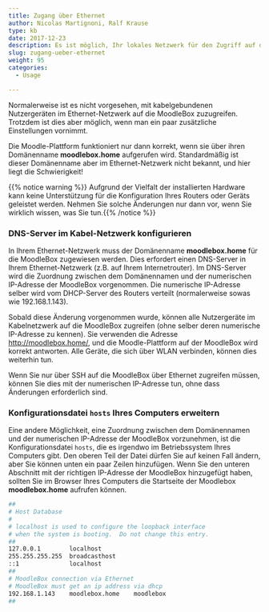 ```yaml
---
title: Zugang über Ethernet
author: Nicolas Martignoni, Ralf Krause
type: kb
date: 2017-12-23
description: Es ist möglich, Ihr lokales Netzwerk für den Zugriff auf die MoodleBox über eine Ethernet-Verbindung zu konfigurieren
slug: zugang-ueber-ethernet
weight: 95
categories:
  - Usage

---
```

Normalerweise ist es nicht vorgesehen, mit kabelgebundenen Nutzergeräten im Ethernet-Netzwerk auf die MoodleBox zuzugreifen. Trotzdem ist dies aber möglich, wenn man ein paar zusätzliche Einstellungen vornimmt.

Die Moodle-Plattform funktioniert nur dann korrekt, wenn sie über ihren Domänenname __moodlebox.home__ aufgerufen wird. Standardmäßig ist dieser Domänenname aber im Ethernet-Netzwerk nicht bekannt, und hier liegt die Schwierigkeit!

{{% notice warning %}}
Aufgrund der Vielfalt der installierten Hardware kann keine Unterstützung für die Konfiguration Ihres Routers oder Geräts geleistet werden. Nehmen Sie solche Änderungen nur dann vor, wenn Sie wirklich wissen, was Sie tun.{{% /notice %}}

### DNS-Server im Kabel-Netzwerk konfigurieren

In Ihrem Ethernet-Netzwerk muss der Domänenname __moodlebox.home__ für die MoodleBox zugewiesen werden. Dies erfordert einen DNS-Server in Ihrem Ethernet-Netzwerk (z.B. auf Ihrem Internetrouter). Im DNS-Server wird die Zuordnung zwischen dem Domänennamen und der numerischen IP-Adresse der MoodleBox vorgenommen. Die numerische IP-Adresse selber wird vom DHCP-Server des Routers verteilt (normalerweise sowas wie 192.168.1.143).

Sobald diese Änderung vorgenommen wurde, können alle Nutzergeräte im Kabelnetzwerk auf die MoodleBox zugreifen (ohne selber deren numerische IP-Adresse zu kennen). Sie verwenden die Adresse http://moodlebox.home/, und die Moodle-Plattform auf der MoodleBox wird korrekt antworten. Alle Geräte, die sich über WLAN verbinden, können dies weiterhin tun.

Wenn Sie nur über SSH auf die MoodleBox über Ethernet zugreifen müssen, können Sie dies mit der numerischen IP-Adresse tun, ohne dass Änderungen erforderlich sind.

### Konfigurationsdatei `hosts` Ihres Computers erweitern

Eine andere Möglichkeit, eine Zuordnung zwischen dem Domänennamen und der numerischen IP-Adresse der MoodleBox vorzunehmen, ist die Konfigurationsdatei `hosts`, die es irgendwo im Betriebssystem Ihres Computers gibt. Den oberen Teil der Datei dürfen Sie auf keinen Fall ändern, aber Sie können unten ein paar Zeilen hinzufügen. Wenn Sie den unteren Abschnitt mit der richtigen IP-Adresse der MoodleBox hinzugefügt haben, sollten Sie im Browser Ihres Computers die Startseite der Moodlebox __moodlebox.home__ aufrufen können.

```bash
##
# Host Database
#
# localhost is used to configure the loopback interface
# when the system is booting.  Do not change this entry.
##
127.0.0.1        localhost
255.255.255.255  broadcasthost
::1              localhost
##
# MoodleBox connection via Ethernet
# MoodleBox must get an ip address via dhcp
192.168.1.143    moodlebox.home    moodlebox
##
```
